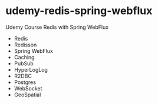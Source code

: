 # udemy-redis-spring-webflux
Udemy Course Redis with Spring WebFlux

- Redis
- Redisson
- Spring WebFlux
- Caching
- PubSub
- HyperLogLog
- R2DBC
- Postgres
- WebSocket
- GeoSpatial